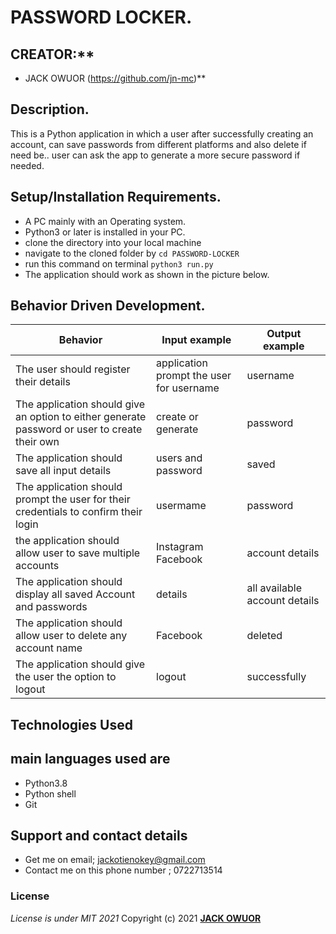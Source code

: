 # PASSWORD LOCKER.

## CREATOR:**
* JACK OWUOR
(https://github.com/jn-mc)**

## Description.
This is a Python application in which a user after successfully creating an account, can save passwords from different platforms and also delete if need be.. user can ask the app to generate a more secure password if needed.
## Setup/Installation Requirements.
* A PC mainly with an Operating system.
* Python3 or later is installed in your PC.
* clone the directory into your local machine
* navigate to the cloned folder by `cd PASSWORD-LOCKER `
* run this command on terminal `python3 run.py`
* The application should work as shown in the picture below.


## Behavior Driven Development.

| __Behavior__  | __Input example__ | __Output example__ |
| ------------- | ----------------- | ------------------ |
| The user should register their details  | application prompt the user for username   | username |
| The application should give an option to either generate password or user to create their own | create or generate  | password |
| The application should save all input details | users and password | saved |
| The application should prompt the user for their credentials to confirm their login | usermame|password | access granted |
| the application should allow user to save multiple accounts | Instagram Facebook  | account details |
| The application should display all saved Account and passwords   | details | all available account details |
| The application should allow user to delete any account name | Facebook | deleted |
| The application should give the user the option to logout | logout | successfully |

## Technologies Used
## main languages used are
* Python3.8
* Python shell
* Git
## Support and contact details
* Get me on email; jackotienokey@gmail.com
* Contact me on this phone number ; 0722713514

### License
*License is under MIT 2021*
Copyright (c) 2021 **[JACK OWUOR](https://github.com/jn-mic)**


